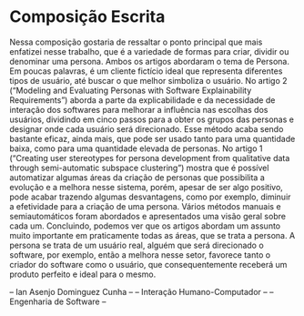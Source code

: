 # Composição Escrita

Nessa composição gostaria de ressaltar o ponto principal que mais enfatizei nesse trabalho, que é a variedade de formas para criar, dividir ou denominar uma persona.
Ambos os artigos abordaram o tema de Persona. Em poucas palavras, é um cliente fictício ideal que representa diferentes tipos de usuário, até buscar o que melhor simboliza o usuário.
No artigo 2 (“Modeling and Evaluating Personas with Software Explainability Requirements”) aborda a parte da explicabilidade e da necessidade de interação dos softwares para melhorar a influência nas escolhas dos usuários, dividindo em cinco passos para a obter os grupos das personas e designar onde cada usuário será direcionado. Esse método acaba sendo bastante eficaz, ainda mais, que pode ser usado tanto para uma quantidade baixa, como para uma quantidade elevada de personas.  No artigo 1 (“Creating user stereotypes for persona development from qualitative data through semi-automatic subspace clustering”) mostra que é possível automatizar algumas áreas da criação de personas que possibilita a evolução e a melhora nesse sistema, porém, apesar de ser algo positivo, pode acabar trazendo algumas desvantagens, como por exemplo, diminuir a efetividade para a criação de uma persona. Vários métodos manuais e semiautomáticos foram abordados e apresentados uma visão geral sobre cada um.
Concluindo, podemos ver que os artigos abordam um assunto muito importante em praticamente todas as áreas, que se trata a persona. A persona se trata de um usuário real, alguém que será direcionado o software, por exemplo, então a melhora nesse setor, favorece tanto o criador do software como o usuário, que consequentemente receberá um produto perfeito e ideal para o mesmo.

– Ian Asenjo Dominguez Cunha –
– Interação Humano-Computador –
– Engenharia de Software –

